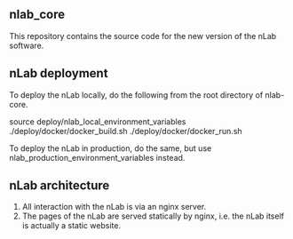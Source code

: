 nlab_core
---------

This repository contains the source code for the new version of the
nLab software.

nLab deployment
---------------

To deploy the nLab locally, do the following from the root directory of
nlab-core.

source deploy/nlab_local_environment_variables
./deploy/docker/docker_build.sh
./deploy/docker/docker_run.sh

To deploy the nLab in production, do the same, but use
nlab_production_environment_variables instead.

nLab architecture
-----------------

1. All interaction with the nLab is via an nginx server.
2. The pages of the nLab are served statically by nginx, i.e. the nLab
itself is actually a static website.
